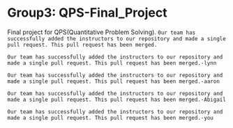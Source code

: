 # Group3: QPS-Final_Project

Final project for QPS(Quantitative Problem Solving).
`0ur team has successfully added the instructors to our repository and made a single pull request. This pull request has been merged.`

`0ur team has successfully added the instructors to our repository and made a single pull request. This pull request has been merged.-lynn`

`0ur team has successfully added the instructors to our repository and made a single pull request. This pull request has been merged.-aaron`

`0ur team has successfully added the instructors to our repository and made a single pull request. This pull request has been merged.-Abigail`

`0ur team has successfully added the instructors to our repository and made a single pull request. This pull request has been merged.-you`
